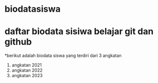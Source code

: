# biodatasiswa

# daftar biodata sisiwa belajar git dan github

*berikut adalah biodata siswa yang terdiri dari 3 angkatan
1. angkatan 2021
2. angkatan 2022
3. angkatan 2023
